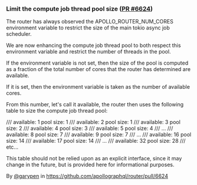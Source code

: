 ### Limit the compute job thread pool size ([PR #6624](https://github.com/apollographql/router/pull/6624))

The router has always observed the APOLLO_ROUTER_NUM_CORES environment variable to restrict the size of the main tokio async job scheduler.

We are now enhancing the compute job thread pool to both respect this environment variable and restrict the number of threads in the pool.

If the environment variable is not set, then the size of the pool is computed as a fraction of the total number of cores that the router has determined are available.

If it is set, then the environment variable is taken as the number of available cores.

From this number, let's call it available, the router then uses the following table to size the compute job thread pool:

/// available: 1     pool size: 1
/// available: 2     pool size: 1
/// available: 3     pool size: 2
/// available: 4     pool size: 3
/// available: 5     pool size: 4
/// ...
/// available: 8     pool size: 7
/// available: 9     pool size: 7
/// ...
/// available: 16    pool size: 14
/// available: 17    pool size: 14
/// ...
/// available: 32    pool size: 28
/// etc...

This table should not be relied upon as an explicit interface, since it may change in the future, but is provided here for informational purposes.

By [@garypen](https://github.com/garypen) in https://github.com/apollographql/router/pull/6624